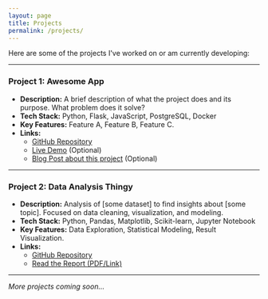 ```yaml
---
layout: page
title: Projects
permalink: /projects/
---
```


Here are some of the projects I've worked on or am currently developing:

---

### Project 1: Awesome App

*   **Description:** A brief description of what the project does and its purpose. What problem does it solve?
*   **Tech Stack:** Python, Flask, JavaScript, PostgreSQL, Docker
*   **Key Features:** Feature A, Feature B, Feature C.
*   **Links:**
    *   [GitHub Repository](https://github.com/your-username/project-repo)
    *   [Live Demo](https://your-project-demo-link.com) (Optional)
    *   [Blog Post about this project](/your/blog/post/link/optional) (Optional)

---

### Project 2: Data Analysis Thingy

*   **Description:** Analysis of [some dataset] to find insights about [some topic]. Focused on data cleaning, visualization, and modeling.
*   **Tech Stack:** Python, Pandas, Matplotlib, Scikit-learn, Jupyter Notebook
*   **Key Features:** Data Exploration, Statistical Modeling, Result Visualization.
*   **Links:**
    *   [GitHub Repository](https://github.com/your-username/another-repo)
    *   [Read the Report (PDF/Link)](link-to-report-optional)

---

*More projects coming soon...*

<!--
Tip: You could also use Jekyll Collections or Data Files for a more structured
way to manage projects if you have many. For simplicity, Markdown is fine.
-->

